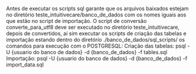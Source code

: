 Antes de executar os scripts sql garante que os arquivos baixados estejam no diretório teste_intuitivecare/banco_de_dados com os nomes iguais aos que estão no script de importação.
O script de conversão converte_para_utf8 deve ser executado no diretório teste_intuitivecare, depois de convertidos, aí sim executar os scripts de criação das tabelas e importação estando dentro do diretório ./banco_de_dados/sql_scripts/
os comandos para execução com o POSTGRESQL: 
Criação das tabelas: psql -U {usuario do banco de dados} -d {banco_de_dados} -f tables.sql
Importação: psql -U {usuario do banco de dados} -d {banco_de_dados} -f import_data.sql
